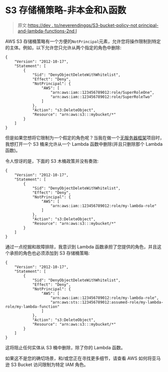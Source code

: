 # S3 存储桶策略-非本金和λ函数

> 原文:[https://dev . to/neverendingqs/S3-bucket-policy-not principal-and-lambda-functions-2nd l](https://dev.to/neverendingqs/s3-bucket-policy-notprincipal-and-lambda-functions-2ndl)

AWS S3 存储桶策略有一个方便的`NotPrincipal`元素，允许您将操作限制到特定的主体。例如，以下允许您只允许从两个指定的角色中删除:

```
{
    "Version": "2012-10-17",
    "Statement": [
        {
            "Sid": "DenyObjectDeleteWithWhitelist",
            "Effect": "Deny",
            "NotPrincipal": {
                "AWS": [
                    "arn:aws:iam::123456789012:role/SuperRoleOne",
                    "arn:aws:iam::123456789012:role/SuperRoleTwo"
                ]
            },
            "Action": "s3:DeleteObject",
            "Resource": "arn:aws:s3:::mybucket/*"
        }
    ]
} 
```

但是如果您想将它限制为一个假定的角色呢？当我在做一个[无服务器框架](https://serverless.com/framework/)项目时，我想打开一个 S3 桶来允许从一个 Lambda 函数中删除(并且只删除那个 Lambda 函数)。

令人惊讶的是，下面的 S3 木桶政策并没有奏效:

```
{
    "Version": "2012-10-17",
    "Statement": [
        {
            "Sid": "DenyObjectDeleteWithWhitelist",
            "Effect": "Deny",
            "NotPrincipal": {
                "AWS": [
                    "arn:aws:iam::123456789012:role/my-lambda-role"
                ]
            },
            "Action": "s3:DeleteObject",
            "Resource": "arn:aws:s3:::mybucket/*"
        }
    ]
} 
```

通过一点挖掘和故障排除，我意识到 Lambda 函数承担了您提供的角色，并且这个承担的角色也必须添加到 S3 存储桶策略:

```
{
    "Version": "2012-10-17",
    "Statement": [
        {
            "Sid": "DenyObjectDeleteWithWhitelist",
            "Effect": "Deny",
            "NotPrincipal": {
                "AWS": [
                    "arn:aws:iam::123456789012:role/my-lambda-role",
                    "arn:aws:sts::123456789012:assumed-role/my-lambda-role/my-lambda-function"
                ]
            },
            "Action": "s3:DeleteObject",
            "Resource": "arn:aws:s3:::mybucket/*"
        }
    ]
} 
```

这将阻止任何实体从 S3 桶中删除，除了你的 Lambda 函数。

如果这不是您的确切场景，和/或您正在寻找更多细节，请查看 AWS 如何将亚马逊 S3 Bucket 访问限制为特定 IAM 角色。